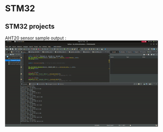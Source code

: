 # STM32
## STM32 projects
AHT20 sensor sample output : ![alt text](https://github.com/makeshm98/STM32/blob/main/I2c_01/ezgif.com-video-to-gif-converter(1).gif)
